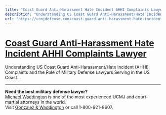```yaml
---
title: "Coast Guard Anti-Harassment Hate Incident AHHI Complaints Lawyer"
description: "Understanding US Coast Guard Anti-Harassment/Hate Incident (AHHI) Complaints and the Role of Military Defense Lawyers Serving in the US Coast..."
url: "https://ucmjdefense.com/coast-guard-anti-harassment-hate-incident-ahhi-complaints-lawyer.html"
---
```


# [Coast Guard Anti-Harassment Hate Incident AHHI Complaints Lawyer](https://ucmjdefense.com/coast-guard-anti-harassment-hate-incident-ahhi-complaints-lawyer.html)

Understanding US Coast Guard Anti-Harassment/Hate Incident (AHHI) Complaints and the Role of Military Defense Lawyers Serving in the US Coast...

---

**Need the best military defense lawyer?**  
[Michael Waddington](https://ucmjdefense.com/attorneys/michael-stewart-waddington-partner.html) is one of the most experienced UCMJ and court-martial attorneys in the world.  
Visit [Gonzalez & Waddington](https://ucmjdefense.com) or call 1-800-921-8607.
